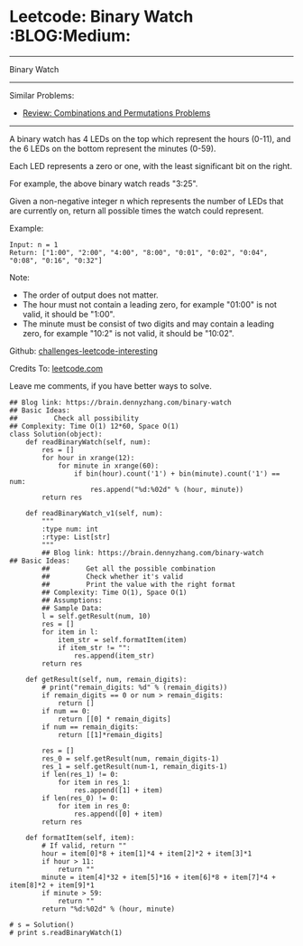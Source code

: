 # Leetcode: Binary Watch     :BLOG:Medium:


---

Binary Watch  

---

Similar Problems:  
-   [Review: Combinations and Permutations Problems](https://brain.dennyzhang.com/review-combination)

---

A binary watch has 4 LEDs on the top which represent the hours (0-11), and the 6 LEDs on the bottom represent the minutes (0-59).  

Each LED represents a zero or one, with the least significant bit on the right.  

For example, the above binary watch reads "3:25".  

Given a non-negative integer n which represents the number of LEDs that are currently on, return all possible times the watch could represent.  

Example:  

    Input: n = 1
    Return: ["1:00", "2:00", "4:00", "8:00", "0:01", "0:02", "0:04", "0:08", "0:16", "0:32"]

Note:  
-   The order of output does not matter.
-   The hour must not contain a leading zero, for example "01:00" is not valid, it should be "1:00".
-   The minute must be consist of two digits and may contain a leading zero, for example "10:2" is not valid, it should be "10:02".

Github: [challenges-leetcode-interesting](https://github.com/DennyZhang/challenges-leetcode-interesting/tree/master/binary-watch)  

Credits To: [leetcode.com](https://leetcode.com/problems/binary-watch/description/)  

Leave me comments, if you have better ways to solve.  

    ## Blog link: https://brain.dennyzhang.com/binary-watch
    ## Basic Ideas:
    ##         Check all possibility
    ## Complexity: Time O(1) 12*60, Space O(1)
    class Solution(object):
        def readBinaryWatch(self, num):
            res = []
            for hour in xrange(12):
                for minute in xrange(60):
                    if bin(hour).count('1') + bin(minute).count('1') == num:
                        res.append("%d:%02d" % (hour, minute))
            return res
    
        def readBinaryWatch_v1(self, num):
            """
            :type num: int
            :rtype: List[str]
            """
            ## Blog link: https://brain.dennyzhang.com/binary-watch
    ## Basic Ideas:
            ##         Get all the possible combination
            ##         Check whether it's valid
            ##         Print the value with the right format
            ## Complexity: Time O(1), Space O(1)
            ## Assumptions:
            ## Sample Data:
            l = self.getResult(num, 10)
            res = []
            for item in l:
                item_str = self.formatItem(item)
                if item_str != "":
                    res.append(item_str)
            return res
    
        def getResult(self, num, remain_digits):
            # print("remain_digits: %d" % (remain_digits))
            if remain_digits == 0 or num > remain_digits:
                return []
            if num == 0:
                return [[0] * remain_digits]
            if num == remain_digits:
                return [[1]*remain_digits]
    
            res = []
            res_0 = self.getResult(num, remain_digits-1)
            res_1 = self.getResult(num-1, remain_digits-1)
            if len(res_1) != 0:
                for item in res_1:
                    res.append([1] + item)
            if len(res_0) != 0:
                for item in res_0:
                    res.append([0] + item)
            return res
    
        def formatItem(self, item):
            # If valid, return ""
            hour = item[0]*8 + item[1]*4 + item[2]*2 + item[3]*1
            if hour > 11:
                return ""
            minute = item[4]*32 + item[5]*16 + item[6]*8 + item[7]*4 + item[8]*2 + item[9]*1
            if minute > 59:
                return ""
            return "%d:%02d" % (hour, minute)
    
    # s = Solution()
    # print s.readBinaryWatch(1)